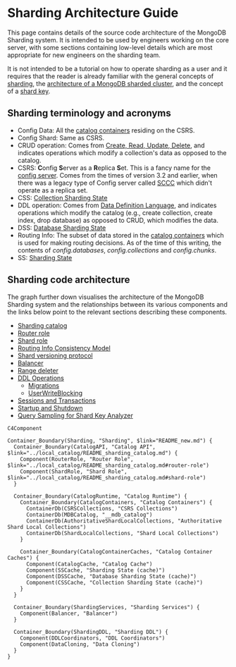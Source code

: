 # Sharding Architecture Guide

This page contains details of the source code architecture of the MongoDB Sharding system. It is intended to be used by engineers working on the core server, with some sections containing low-level details which are most appropriate for new engineers on the sharding team.

It is not intended to be a tutorial on how to operate sharding as a user and it requires that the reader is already familiar with the general concepts of [sharding](https://docs.mongodb.com/manual/sharding/#sharding), the [architecture of a MongoDB sharded cluster](https://docs.mongodb.com/manual/sharding/#sharded-cluster), and the concept of a [shard key](https://docs.mongodb.com/manual/sharding/#shard-keys).

## Sharding terminology and acronyms

- Config Data: All the [catalog containers](../local_catalog/README_sharding_catalog.md#catalog-containers) residing on the CSRS.
- Config Shard: Same as CSRS.
- CRUD operation: Comes from [Create, Read, Update, Delete](https://en.wikipedia.org/wiki/Create,_read,_update_and_delete), and indicates operations which modify a collection's data as opposed to the catalog.
- CSRS: **C**onfig **S**erver as a **R**eplica **S**et. This is a fancy name for the [config server](https://www.mongodb.com/docs/manual/core/sharded-cluster-config-servers/). Comes from the times of version 3.2 and earlier, when there was a legacy type of Config server called [SCCC](https://www.mongodb.com/docs/manual/release-notes/3.4-compatibility/#removal-of-support-for-sccc-config-servers) which didn't operate as a replica set.
- CSS: [Collection Sharding State](https://github.com/mongodb/mongo/blob/master/src/mongo/db/local_catalog/shard_role_catalog/collection_sharding_state.h#L59)
- DDL operation: Comes from [Data Definition Language](https://en.wikipedia.org/wiki/Data_definition_language), and indicates operations which modify the catalog (e.g., create collection, create index, drop database) as opposed to CRUD, which modifies the data.
- DSS: [Database Sharding State](https://github.com/mongodb/mongo/blob/master/src/mongo/db/local_catalog/shard_role_catalog/database_sharding_state.h#L42)
- Routing Info: The subset of data stored in the [catalog containers](../local_catalog/README_sharding_catalog.md#catalog-containers) which is used for making routing decisions. As of the time of this writing, the contents of _config.databases_, _config.collections_ and _config.chunks_.
- SS: [Sharding State](https://github.com/mongodb/mongo/blob/master/src/mongo/db/s/sharding_state.h#L51)

## Sharding code architecture

The graph further down visualises the architecture of the MongoDB Sharding system and the relationships between its various components and the links below point to the relevant sections describing these components.

- [Sharding catalog](../local_catalog/README_sharding_catalog.md#sharding-catalog)
- [Router role](../local_catalog/README_sharding_catalog.md#router-role)
- [Shard role](../local_catalog/README_sharding_catalog.md#router-role)
- [Routing Info Consistency Model](../global_catalog/catalog_cache/README_routing_info_cache_consistency_model.md)
- [Shard versioning protocol](../versioning_protocol/README_versioning_protocols.md)
- [Balancer](../s/balancer/README.md)
- [Range deleter](../s/README_range_deleter.md)
- [DDL Operations](../global_catalog/ddl/README_ddl_operations.md)
  - [Migrations](../s/README_migrations.md)
  - [UserWriteBlocking](../user_write_block/README_user_write_blocking.md)
- [Sessions and Transactions](../s/README_sessions_and_transactions.md)
- [Startup and Shutdown](README_startup_and_shutdown.md)
- [Query Sampling for Shard Key Analyzer](../s/README_analyze_shard_key.md)

```mermaid
C4Component

Container_Boundary(Sharding, "Sharding", $link="README_new.md") {
  Container_Boundary(CatalogAPI, "Catalog API", $link="../local_catalog/README_sharding_catalog.md") {
    Component(RouterRole, "Router Role", $link="../local_catalog/README_sharding_catalog.md#router-role")
    Component(ShardRole, "Shard Role", $link="../local_catalog/README_sharding_catalog.md#shard-role")
  }

  Container_Boundary(CatalogRuntime, "Catalog Runtime") {
    Container_Boundary(CatalogContainers, "Catalog Containers") {
      ContainerDb(CSRSCollections, "CSRS Collections")
      ContainerDb(MDBCatalog, "__mdb_catalog")
      ContainerDb(AuthoritativeShardLocalCollections, "Authoritative Shard Local Collections")
      ContainerDb(ShardLocalCollections, "Shard Local Collections")
    }

    Container_Boundary(CatalogContainerCaches, "Catalog Container Caches") {
      Component(CatalogCache, "Catalog Cache")
      Component(SSCache, "Sharding State (cache)")
      Component(DSSCache, "Database Sharding State (cache)")
      Component(CSSCache, "Collection Sharding State (cache)")
    }
  }

  Container_Boundary(ShardingServices, "Sharding Services") {
    Component(Balancer, "Balancer")
  }

  Container_Boundary(ShardingDDL, "Sharding DDL") {
    Component(DDLCoordinators, "DDL Coordinators")
    Component(DataCloning, "Data Cloning")
  }
}
```
